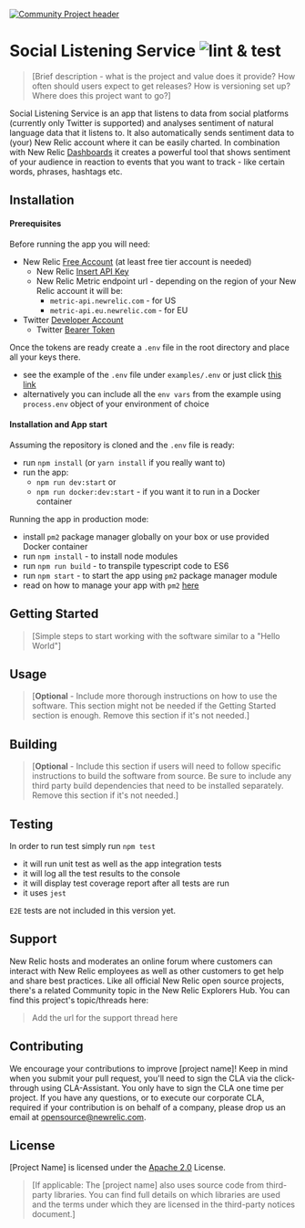 [![Community Project header](https://github.com/newrelic/opensource-website/raw/master/src/images/categories/Experimental.png)](https://opensource.newrelic.com/oss-category/#experimental)

# Social Listening Service ![lint & test](https://github.com/newrelic-experimental/newrelic-social-listening-service-nodejs/workflows/continuous%20integration/badge.svg)

>[Brief description - what is the project and value does it provide? How often should users expect to get releases? How is versioning set up? Where does this project want to go?]

 Social Listening Service is an app that listens to data from social platforms (currently only Twitter is supported) and analyses sentiment of natural language data that it listens to.
 It also automatically sends sentiment data to (your) New Relic account where it can be easily charted.
 In combination with New Relic [Dashboards](https://docs.newrelic.com/docs/query-your-data/explore-query-data/dashboards/introduction-new-relic-one-dashboards) it creates a powerful tool that shows sentiment of your audience in reaction to events that you want to track - like certain words, phrases, hashtags etc.

## Installation

#### Prerequisites 

Before running the app you will need:
 - New Relic [Free Account](https://newrelic.com/signup) (at least free tier account is needed)
    - New Relic [Insert API Key](https://docs.newrelic.com/docs/apis/get-started/intro-apis/types-new-relic-api-keys#event-insert-key)
    - New Relic Metric endpoint url - depending on the region of your New Relic account it will be:
        - `metric-api.newrelic.com` - for US
        - `metric-api.eu.newrelic.com` - for EU
 - Twitter [Developer Account](https://developer.twitter.com/en/apply-for-access)
    - Twitter [Bearer Token](https://developer.twitter.com/en/docs/authentication/oauth-2-0/bearer-tokens)
 
Once the tokens are ready create a `.env` file in the root directory and place all your keys there.
 - see the example of the `.env` file under `examples/.env` or just click [this link](https://github.com/newrelic-experimental/newrelic-social-listening-service-nodejs/blob/main/examples/.env)
 - alternatively you can include all the `env vars` from the example using `process.env` object of your environment of choice

#### Installation and App start

Assuming the repository is cloned and the `.env` file is ready:
 - run `npm install` (or `yarn install` if you really want to)
 - run the app:
   - `npm run dev:start` or
   - `npm run docker:dev:start` - if you want it to run in a Docker container

 Running the app in production mode:
 - install `pm2` package manager globally on your box or use provided Docker container
 - run `npm install` - to install node modules
 - run `npm run build` - to transpile typescript code to ES6
 - run `npm start` - to start the app using `pm2` package manager module
 - read on how to manage your app with `pm2` [here](https://pm2.keymetrics.io/docs/usage/process-management/)

## Getting Started
>[Simple steps to start working with the software similar to a "Hello World"]

## Usage
>[**Optional** - Include more thorough instructions on how to use the software. This section might not be needed if the Getting Started section is enough. Remove this section if it's not needed.]


## Building

>[**Optional** - Include this section if users will need to follow specific instructions to build the software from source. Be sure to include any third party build dependencies that need to be installed separately. Remove this section if it's not needed.]

## Testing

In order to run test simply run `npm test`
 - it will run unit test as well as the app integration tests
 - it will log all the test results to the console
 - it will display test coverage report after all tests are run
 - it uses `jest` 
 
`E2E` tests are not included in this version yet.

## Support

New Relic hosts and moderates an online forum where customers can interact with New Relic employees as well as other customers to get help and share best practices. Like all official New Relic open source projects, there's a related Community topic in the New Relic Explorers Hub. You can find this project's topic/threads here:

>Add the url for the support thread here

## Contributing
We encourage your contributions to improve [project name]! Keep in mind when you submit your pull request, you'll need to sign the CLA via the click-through using CLA-Assistant. You only have to sign the CLA one time per project.
If you have any questions, or to execute our corporate CLA, required if your contribution is on behalf of a company,  please drop us an email at opensource@newrelic.com.

## License
[Project Name] is licensed under the [Apache 2.0](http://apache.org/licenses/LICENSE-2.0.txt) License.
>[If applicable: The [project name] also uses source code from third-party libraries. You can find full details on which libraries are used and the terms under which they are licensed in the third-party notices document.]
